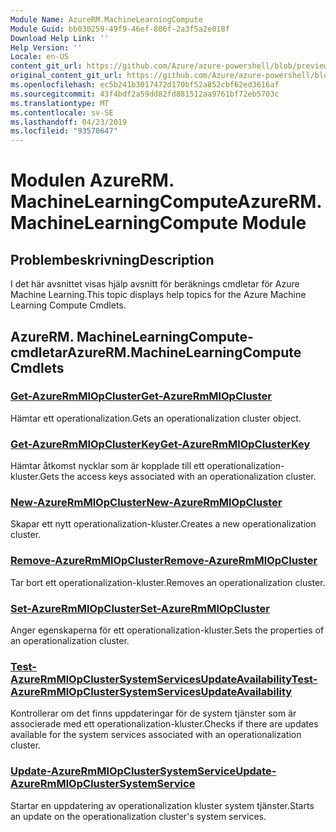 ```yaml
---
Module Name: AzureRM.MachineLearningCompute
Module Guid: bb030259-49f9-46ef-806f-2a3f5a2e018f
Download Help Link: ''
Help Version: ''
Locale: en-US
content_git_url: https://github.com/Azure/azure-powershell/blob/preview/src/ResourceManager/MachineLearningCompute/Commands.MachineLearningCompute/help/AzureRM.MachineLearningCompute.md
original_content_git_url: https://github.com/Azure/azure-powershell/blob/preview/src/ResourceManager/MachineLearningCompute/Commands.MachineLearningCompute/help/AzureRM.MachineLearningCompute.md
ms.openlocfilehash: ec5b241b3017472d170bf52a852cbf62ed3616af
ms.sourcegitcommit: 43f4bdf2a59dd82fd881512aa9761bf72eb5703c
ms.translationtype: MT
ms.contentlocale: sv-SE
ms.lasthandoff: 04/23/2019
ms.locfileid: "93570647"
---
```

# <span data-ttu-id="3b3a1-101">Modulen AzureRM. MachineLearningCompute</span><span class="sxs-lookup"><span data-stu-id="3b3a1-101">AzureRM.MachineLearningCompute Module</span></span>
## <span data-ttu-id="3b3a1-102">Problembeskrivning</span><span class="sxs-lookup"><span data-stu-id="3b3a1-102">Description</span></span>
<span data-ttu-id="3b3a1-103">I det här avsnittet visas hjälp avsnitt för beräknings cmdletar för Azure Machine Learning.</span><span class="sxs-lookup"><span data-stu-id="3b3a1-103">This topic displays help topics for the Azure Machine Learning Compute Cmdlets.</span></span>

## <span data-ttu-id="3b3a1-104">AzureRM. MachineLearningCompute-cmdletar</span><span class="sxs-lookup"><span data-stu-id="3b3a1-104">AzureRM.MachineLearningCompute Cmdlets</span></span>
### [<span data-ttu-id="3b3a1-105">Get-AzureRmMlOpCluster</span><span class="sxs-lookup"><span data-stu-id="3b3a1-105">Get-AzureRmMlOpCluster</span></span>](Get-AzureRmMlOpCluster.md)
<span data-ttu-id="3b3a1-106">Hämtar ett operationalization.</span><span class="sxs-lookup"><span data-stu-id="3b3a1-106">Gets an operationalization cluster object.</span></span>

### [<span data-ttu-id="3b3a1-107">Get-AzureRmMlOpClusterKey</span><span class="sxs-lookup"><span data-stu-id="3b3a1-107">Get-AzureRmMlOpClusterKey</span></span>](Get-AzureRmMlOpClusterKey.md)
<span data-ttu-id="3b3a1-108">Hämtar åtkomst nycklar som är kopplade till ett operationalization-kluster.</span><span class="sxs-lookup"><span data-stu-id="3b3a1-108">Gets the access keys associated with an operationalization cluster.</span></span>

### [<span data-ttu-id="3b3a1-109">New-AzureRmMlOpCluster</span><span class="sxs-lookup"><span data-stu-id="3b3a1-109">New-AzureRmMlOpCluster</span></span>](New-AzureRmMlOpCluster.md)
<span data-ttu-id="3b3a1-110">Skapar ett nytt operationalization-kluster.</span><span class="sxs-lookup"><span data-stu-id="3b3a1-110">Creates a new operationalization cluster.</span></span>

### [<span data-ttu-id="3b3a1-111">Remove-AzureRmMlOpCluster</span><span class="sxs-lookup"><span data-stu-id="3b3a1-111">Remove-AzureRmMlOpCluster</span></span>](Remove-AzureRmMlOpCluster.md)
<span data-ttu-id="3b3a1-112">Tar bort ett operationalization-kluster.</span><span class="sxs-lookup"><span data-stu-id="3b3a1-112">Removes an operationalization cluster.</span></span>

### [<span data-ttu-id="3b3a1-113">Set-AzureRmMlOpCluster</span><span class="sxs-lookup"><span data-stu-id="3b3a1-113">Set-AzureRmMlOpCluster</span></span>](Set-AzureRmMlOpCluster.md)
<span data-ttu-id="3b3a1-114">Anger egenskaperna för ett operationalization-kluster.</span><span class="sxs-lookup"><span data-stu-id="3b3a1-114">Sets the properties of an operationalization cluster.</span></span>

### [<span data-ttu-id="3b3a1-115">Test-AzureRmMlOpClusterSystemServicesUpdateAvailability</span><span class="sxs-lookup"><span data-stu-id="3b3a1-115">Test-AzureRmMlOpClusterSystemServicesUpdateAvailability</span></span>](Test-AzureRmMlOpClusterSystemServicesUpdateAvailability.md)
<span data-ttu-id="3b3a1-116">Kontrollerar om det finns uppdateringar för de system tjänster som är associerade med ett operationalization-kluster.</span><span class="sxs-lookup"><span data-stu-id="3b3a1-116">Checks if there are updates available for the system services associated with an operationalization cluster.</span></span>

### [<span data-ttu-id="3b3a1-117">Update-AzureRmMlOpClusterSystemService</span><span class="sxs-lookup"><span data-stu-id="3b3a1-117">Update-AzureRmMlOpClusterSystemService</span></span>](Update-AzureRmMlOpClusterSystemService.md)
<span data-ttu-id="3b3a1-118">Startar en uppdatering av operationalization kluster system tjänster.</span><span class="sxs-lookup"><span data-stu-id="3b3a1-118">Starts an update on the operationalization cluster's system services.</span></span>

